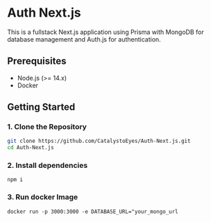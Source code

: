 # Auth Next.js

This is a fullstack Next.js application using Prisma with MongoDB for database management and Auth.js for authentication.

## Prerequisites

- Node.js (>= 14.x)
- Docker

## Getting Started

### 1. Clone the Repository

```bash
git clone https://github.com/CatalystoEyes/Auth-Next.js.git
cd Auth-Next.js
```

### 2. Install dependencies
```npm i```

### 3. Run docker Image
```docker run -p 3000:3000 -e DATABASE_URL="your_mongo_url```
